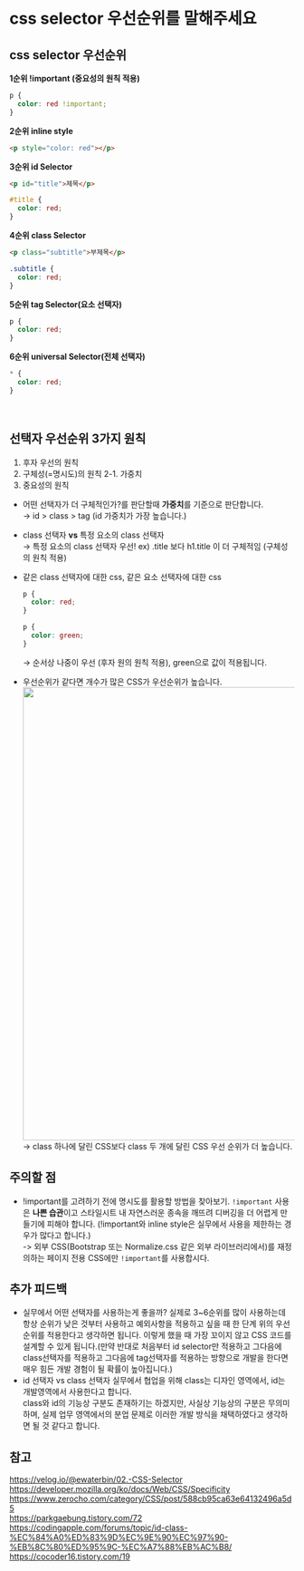 # css selector 우선순위를 말해주세요

## css selector 우선순위

**1순위 !important (중요성의 원칙 적용)**

```css
p {
  color: red !important;
}
```

**2순위 inline style**

```html
<p style="color: red"></p>
```

**3순위 id Selector**

```html
<p id="title">제목</p>
```

```css
#title {
  color: red;
}
```

**4순위 class Selector**

```html
<p class="subtitle">부제목</p>
```

```css
.subtitle {
  color: red;
}
```

**5순위 tag Selector(요소 선택자)**

```css
p {
  color: red;
}
```

**6순위 universal Selector(전체 선택자)**

```css
* {
  color: red;
}
```

<br/>

## 선택자 우선순위 3가지 원칙

1. 후자 우선의 원칙
2. 구체성(=명시도)의 원칙
   2-1. 가중치
3. 중요성의 원칙
   <br/>

- 어떤 선택자가 더 구체적인가?를 판단할때 **가중치**를 기준으로 판단합니다.<br/>
  → id > class > tag (id 가중치가 가장 높습니다.)
- class 선택자 **vs** 특정 요소의 class 선택자 <br/>
  → 특정 요소의 class 선택자 우선!
  ex) .title 보다 h1.title 이 더 구체적임 (구체성의 원칙 적용)
- 같은 class 선택자에 대한 css, 같은 요소 선택자에 대한 css

  ```css
  p {
    color: red;
  }

  p {
    color: green;
  }
  ```

  → 순서상 나중이 우선 (후자 원의 원칙 적용), green으로 값이 적용됩니다.

- 우선순위가 같다면 개수가 많은 CSS가 우선순위가 높습니다.
  <img width="800" src="https://github.com/wanted-pre-onboarding-team-9/Frontend-Interview-Study/assets/74637336/8332bb56-01f3-488d-95d9-f9d4694a85a4"/> <br/>
  → class 하나에 달린 CSS보다 class 두 개에 달린 CSS 우선 순위가 더 높습니다.
  <br/>

## 주의할 점

- !important를 고려하기 전에 명시도를 활용할 방법을 찾아보기. `!important` 사용은 **나쁜 습관**이고 스타일시트 내 자연스러운 종속을 깨뜨려 디버깅을 더 어렵게 만들기에 피해야 합니다. (!important와 inline style은 실무에서 사용을 제한하는 경우가 많다고 합니다.) <br/>
  -> 외부 CSS(Bootstrap 또는 Normalize.css 같은 외부 라이브러리에서)를 재정의하는 페이지 전용 CSS에만 `!important`를 사용합시다.
  <br/>

## 추가 피드백

- 실무에서 어떤 선택자를 사용하는게 좋을까?
  실제로 3~6순위를 많이 사용하는데 항상 순위가 낮은 것부터 사용하고 예외사항을 적용하고 싶을 때 한 단계 위의 우선순위를 적용한다고 생각하면 됩니다. 이렇게 했을 때 가장 꼬이지 않고 CSS 코드를 설계할 수 있게 됩니다.(만약 반대로 처음부터 id selector만 적용하고 그다음에 class선택자를 적용하고 그다음에 tag선택자를 적용하는 방향으로 개발을 한다면 매우 힘든 개발 경험이 될 확률이 높아집니다.)
- id 선택자 vs class 선택자
  실무에서 협업을 위해 class는 디자인 영역에서, id는 개발영역에서 사용한다고 합니다.  
   class와 id의 기능상 구분도 존재하기는 하겠지만, 사실상 기능상의 구분은 무의미하며, 실제 업무 영역에서의 분업 문제로 이러한 개발 방식을 채택하였다고 생각하면 될 것 같다고 합니다.
  <br/>

## 참고

https://velog.io/@ewaterbin/02.-CSS-Selector<br/>
https://developer.mozilla.org/ko/docs/Web/CSS/Specificity<br/>
https://www.zerocho.com/category/CSS/post/588cb95ca63e64132496a5d5<br/>
https://parkgaebung.tistory.com/72<br/>
https://codingapple.com/forums/topic/id-class-%EC%84%A0%ED%83%9D%EC%9E%90%EC%97%90-%EB%8C%80%ED%95%9C-%EC%A7%88%EB%AC%B8/<br/>
https://cocoder16.tistory.com/19<br/>
